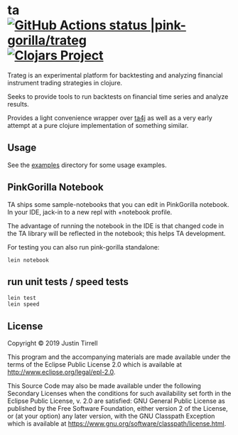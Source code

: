# ta [![GitHub Actions status |pink-gorilla/trateg](https://github.com/pink-gorilla/trateg/workflows/CI/badge.svg)](https://github.com/pink-gorilla/trateg/actions?workflow=CI)[![Clojars Project](https://img.shields.io/clojars/v/org.pinkgorilla/ta.svg)](https://clojars.org/org.pinkgorilla/ta)

Trateg is an experimental platform for backtesting and analyzing financial instrument trading strategies in clojure.

Seeks to provide tools to run backtests on financial time series and analyze results.

Provides a light convenience wrapper over [ta4j](https://github.com/ta4j/ta4j) as well as a very early attempt at a pure clojure implementation of something similar. 

## Usage

See the [examples](dev/examples) directory for some usage examples.

## PinkGorilla Notebook

TA ships some sample-notebooks that you can edit in PinkGorilla notebook.
In your IDE, jack-in to a new repl with +notebook profile.

The advantage of running the notebook in the IDE is that changed code in the TA library will be reflected in the notebook; this helps TA development.

For testing you can also run pink-gorilla standalone:
```
lein notebook
```


## run unit tests / speed tests

```
lein test
lein speed
```

## License

Copyright © 2019 Justin Tirrell

This program and the accompanying materials are made available under the
terms of the Eclipse Public License 2.0 which is available at
http://www.eclipse.org/legal/epl-2.0.

This Source Code may also be made available under the following Secondary
Licenses when the conditions for such availability set forth in the Eclipse
Public License, v. 2.0 are satisfied: GNU General Public License as published by
the Free Software Foundation, either version 2 of the License, or (at your
option) any later version, with the GNU Classpath Exception which is available
at https://www.gnu.org/software/classpath/license.html.
